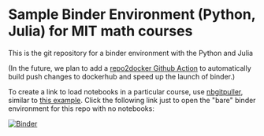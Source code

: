 # Sample Binder Environment (Python, Julia) for MIT math courses

This is the git repository for a binder environment with the Python and Julia

(In the future, we plan to add a [repo2docker Github Action](https://github.com/jupyterhub/repo2docker-action) to automatically build push changes to dockerhub and speed up the launch of binder.)

To create a link to load notebooks in a particular course, use [nbgitpuller](https://github.com/jupyterhub/nbgitpuller), similar to [this example](https://github.com/gvarnavi/binder-env_py-3.8_jl-1.6_wl-12.2).  Click the following link just to open the "bare" binder environment for this repo with no notebooks:

[![Binder](https://mybinder.org/badge_logo.svg)](https://mybinder.org/v2/gh/mitmath/binder-env/main)
